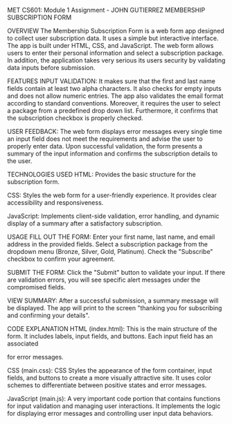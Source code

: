 MET CS601:  Module 1 Assignment - JOHN GUTIERREZ
MEMBERSHIP SUBSCRIPTION FORM

OVERVIEW
The Membership Subscription Form is a web form app designed to collect user subscription data. It uses a simple but interactive interface. The app is built under HTML, CSS, and JavaScript. The web form allows users to enter their personal information and select a subscription package. In addition, the application takes very serious its users security by validating data inputs before submission.

FEATURES
INPUT VALIDATION:
It makes sure that the first and last name fields contain at least two alpha characters. It also checks for empty inputs and does not allow numeric entries.
The app also validates the email format according to standard conventions. Moreover, it requires the user to select a package from a predefined drop down list. Furthermore, it confirms that the subscription checkbox is properly checked.

USER FEEDBACK:
The web form displays error messages every single time an input field does not meet the requirements and advise the user to properly enter data.
Upon successful validation, the form presents a summary of the input information and confirms the subscription details to the user.

TECHNOLOGIES USED
HTML: Provides the basic structure for the subscription form.

CSS: Styles the web form for a user-friendly experience. It provides clear accessibility and responsiveness.

JavaScript: Implements client-side validation, error handling, and dynamic display of a summary after a satisfactory subscription.

USAGE
FILL OUT THE FORM:
Enter your first name, last name, and email address in the provided fields.
Select a subscription package from the dropdown menu (Bronze, Silver, Gold, Platinum).
Check the "Subscribe" checkbox to confirm your agreement.

SUBMIT THE FORM:
Click the "Submit" button to validate your input.
If there are validation errors, you will see specific alert messages under the compromised fields.

VIEW SUMMARY:
After a successful submission, a summary message will be displayed. The app will print to the screen "thanking you for subscribing and confirming your details".

CODE EXPLANATION
HTML (index.html):
This is the main structure of the form. It includes labels, input fields, and buttons.
Each input field has an associated <div> for error messages.

CSS (main.css):
CSS Styles the appearance of the form container, input fields, and buttons to create a more visually attractive site.
It uses color schemes to differentiate between positive states and error messages.

JavaScript (main.js):
A very important code portion that contains functions for input validation and managing user interactions.
It implements the logic for displaying error messages and controlling user input data behaviors.
